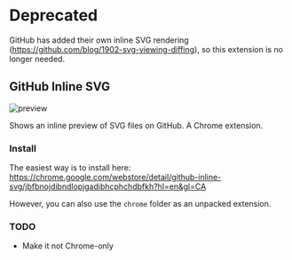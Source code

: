 # Deprecated

GitHub has added their own inline SVG rendering (https://github.com/blog/1902-svg-viewing-diffing), so this extension is no longer needed.

## GitHub Inline SVG

![preview](http://my.bruggie.com/image/0P3q312D0h36/Image%202014-07-22%20at%208.52.15%20PM.png)

Shows an inline preview of SVG files on GitHub. A Chrome extension.

### Install

The easiest way is to install here: https://chrome.google.com/webstore/detail/github-inline-svg/jbfbnojdibndlopjgadibhcphchdbfkh?hl=en&gl=CA

However, you can also use the `chrome` folder as an unpacked extension.

### TODO

* Make it not Chrome-only
